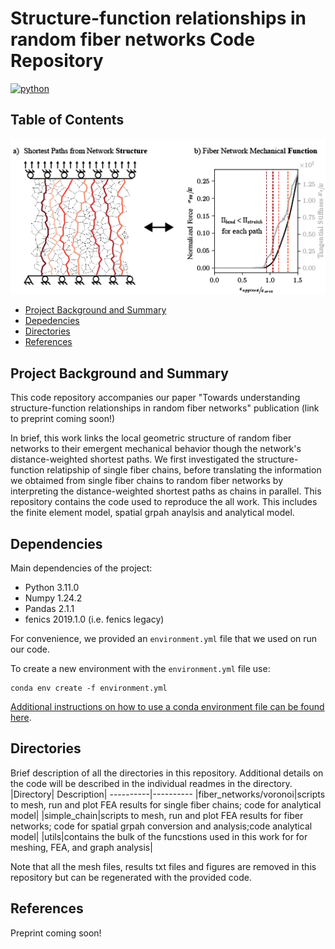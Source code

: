 # Structure-function relationships in random fiber networks Code Repository

[![python](https://img.shields.io/badge/python-3.11-blue.svg)](https://www.python.org/)

## Table of Contents

<p align="center">
  <img src="abstract.png" alt="Abstract"/>
</p>

* [Project Background and Summary](#summary)
* [Depedencies](#dependencies)
* [Directories](#directories)
* [References](#reference)

## Project Background and Summary <a name="summary"></a>

This code repository accompanies our paper "Towards understanding structure-function relationships in random fiber networks" publication (link to preprint coming soon!)

In brief, this work links the local geometric structure of random fiber networks to their emergent mechanical behavior though the network's distance-weighted shortest paths. We first investigated the structure-function relatipship of single fiber chains, before translating the information we obtaimed from single fiber chains to random fiber networks by interpreting the distance-weighted shortest paths as chains in parallel. This repository contains the code used to reproduce the all work. This includes the finite element model, spatial grpah anaylsis and analytical model. 

## Dependencies <a name="dependencies"></a>
Main dependencies of the project:

* Python 3.11.0
* Numpy 1.24.2
* Pandas 2.1.1
* fenics 2019.1.0 (i.e. fenics legacy)

For convenience, we provided an ``environment.yml`` file that we used on run our code. 

To create a new environment with the ``environment.yml`` file use:

```
conda env create -f environment.yml
```

[Additional instructions on how to use a conda environment file can be found here](https://docs.conda.io/projects/conda/en/latest/user-guide/tasks/manage-environments.html#creating-an-environment-from-an-environment-yml-file). 

## Directories <a name="directories"></a>
Brief description of all the directories in this repository. Additional details on the code will be described in the individual readmes in the directory.
|Directory| Description|
----------|----------
|fiber_networks/voronoi|scripts to mesh, run and plot FEA results for single fiber chains; code for analytical model|
|simple_chain|scripts to mesh, run and plot FEA results for fiber networks; code for spatial grpah conversion and analysis;code analytical model|
|utils|contains the bulk of the funcstions used in this work for for meshing, FEA, and graph analysis|

Note that all the mesh files, results txt files and figures are removed in this repository but can be regenerated with the provided code.

## References <a name="reference"></a>
Preprint coming soon!
  


  
